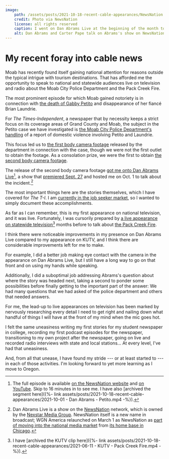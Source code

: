```yaml
---
image:
    path: /assets/posts/2021-10-18-recent-cable-appearances/NewsNation side-by-side.png
    credit: Photo via NewsNation
    license: all rights reserved
    caption: I went on Dan Abrams Live at the beginning of the month to talk about body camera footage that we had recently received from the Moab Police Department from the Aug. 12 stop of Gabby Petito and Brian Laundrie.
    alt: Dan Abrams and Carter Pape talk on Abrams's show on NewsNation
---
```


# My recent foray into cable news

Moab has recently found itself gaining national attention for reasons outside the typical intrigue with tourism destinations. That has afforded me the opportunity to speak to national and statewide audiences live on television and radio about the Moab City Police Department and the Pack Creek Fire.

The most prominent episode for which Moab gained notoriety is in connection with [the death of Gabby Petito](https://g.co/kgs/eEHuVh) and disappearance of her fiancé Brian Laundrie.

For *The Times-Independent*, a newspaper that by necessity keeps a strict focus on its coverage areas of Grand County and Moab, the subject in the Petito case we have investigated is [the Moab City Police Department's handling](https://www.moabtimes.com/articles/police-nearly-charged-now-missing-woman-with-assaulting-boyfriend/) of a report of domestic violence involving Petito and Laundrie.

This focus led us to [the first body camera footage](https://youtu.be/uSuHXw9pVsM) released by the department in connection with the case, though we were not the first outlet to obtain the footage. As a consolation prize, we were the first to obtain [the second body camera footage](https://youtu.be/v5ZTa7RqHcU).

The release of the second body camera footage [got me onto Dan Abrams Live][Dan Abrams appearance][^NewsNation-archive], a show that [premiered Sept. 27](https://www.newsnationnow.com/danabramslive/dan-abrams-live-full-episodes/watch-dan-abrams-live-premiere/) and hosted me on Oct. 1 to talk about the incident.[^Chicago]

The most important things here are the stories themselves, which I have covered for *The T-I*. I am [currently in the job seeker market](https://www.linkedin.com/posts/carter-pape_hello-linkedin-i-am-looking-to-move-to-oregon-activity-6818389042963595264-6YdA), so I wanted to simply document these accomplishments.

As far as I can remember, this is my first appearance on national television, and it was live. Fortunately, I was cursorily prepared by [a live appearance on statewide television](https://www.facebook.com/100014161412854/videos/1131861567295880/)[^KUTV-archive] months before to talk about [the Pack Creek Fire](https://www.moabtimes.com/articles/pack-creek-fire-live-updates/).

I think there were noticeable improvements in my presence on Dan Abrams Live compared to my appearance on KUTV, and I think there are considerable improvements left for me to make.

For example, I did a better job making eye contact with the camera in the appearance on Dan Abrams Live, but I still have a long way to go on that front and on using my hands while speaking.

Additionally, I did a suboptimal job addressing Abrams's question about where the story was headed next, taking a second to ponder some possibilities before finally getting to the important part of the answer: We had many questions that we had asked of the police department and others that needed answers.

For me, the lead-up to live appearances on television has been marked by nervously researching every detail I need to get right and nailing down what handful of things I will have at the front of my mind when the mic goes hot.

I felt the same uneasiness writing my first stories for my student newspaper in college, recording my first podcast episodes for the newspaper, transitioning to my own project after the newspaper, going on live and recorded radio interviews with state and local stations... At every level, I've had that uneasiness.

And, from all that unease, I have found my stride --- or at least started to --- in each of those activities. I'm looking forward to yet more learning as I move to Oregon.

[Dan Abrams appearance]: https://www.newsnationnow.com/danabramslive/dan-abrams-live-full-episodes/new-poll-shows-almost-half-the-country-would-secede-laundries-sister-makes-news-and-a-missing-texas-teenager/


[^Chicago]: Dan Abrams Live is a show on the [NewsNation](https://en.wikipedia.org/wiki/NewsNation) network, which is owned by the [Nexstar Media Group](https://www.nexstar.tv). NewsNation itself is a new name in broadcast; WGN America relaunched on March 1 as NewsNation as [part of moving into the national media market](https://www.latimes.com/entertainment-arts/business/story/2021-01-25/wgn-america-new-name-newsnation-news-cnn-fox-msnbc) from [its home base in Chicago](https://www.chicagotribune.com/business/ct-biz-nexstar-tribune-sale-completed-wgn-20190919-i3ba4p4yibhfjo3vrki4ebe6ke-story.html).

[^KUTV-archive]: I have [archived the KUTV clip here]({%- link assets/posts/2021-10-18-recent-cable-appearances/2021-06-11 - KUTV - Pack Creek Fire.mp4 -%}).

[^NewsNation-archive]: The full episode is available [on the NewsNation website][Dan Abrams appearance] and [on YouTube](https://youtu.be/S_IBw44O5RU?t=960). Skip to 16 minutes in to see me. I have also [archived the segment here]({%- link assets/posts/2021-10-18-recent-cable-appearances/2021-10-01 - Dan Abrams - Petito.mp4 -%}).

